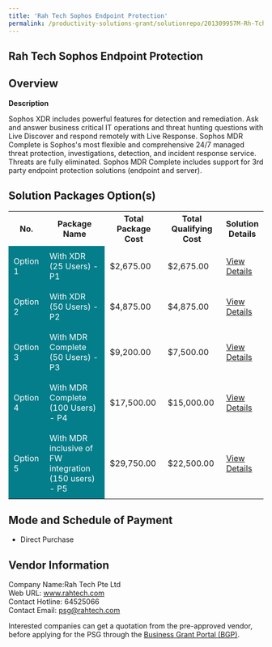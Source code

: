 ```yaml
---
title: 'Rah Tech Sophos Endpoint Protection'
permalink: /productivity-solutions-grant/solutionrepo/201309957M-Rh-Tch-Sophos-Endpont-Protcton-G
---
```


## Rah Tech Sophos Endpoint Protection

## Overview

**Description**

Sophos XDR includes powerful features for detection and remediation. Ask and answer business critical IT operations and threat hunting questions with Live Discover and respond remotely with Live Response.
Sophos MDR Complete is Sophos's most flexible and comprehensive 24/7 managed threat protection, investigations, detection, and incident response service. Threats are fully eliminated. Sophos MDR Complete includes support for 3rd party endpoint protection solutions (endpoint and server).

## Solution Packages Option(s)

<table>
<tr>
<th><b>No.</b></th>
<th><b>Package Name</b></th>
<th><b>Total Package Cost</b></th>
<th><b>Total Qualifying Cost</b></th>
<th><b>Solution Details</b></th>
</tr>
<tr>
<td style='padding: 10px; background-color: #037E8A; color: #FFFFFF;'>Option 1</td>
<td style='padding: 10px; background-color: #037E8A; color: #FFFFFF;'>With XDR (25 Users) - P1</td>
<td style='padding: 10px;'>$2,675.00</td>
<td style='padding: 10px;'>$2,675.00</td>
<td style='padding: 10px;'><a href='/images/psg/RahTech_RahTechSophosEndpointProtection_Desensitised_Part1.pdf' target='_blank'>View Details</a></td>
</tr>
<tr>
<td style='padding: 10px; background-color: #037E8A; color: #FFFFFF;'>Option 2</td>
<td style='padding: 10px; background-color: #037E8A; color: #FFFFFF;'>With XDR (50 Users) - P2</td>
<td style='padding: 10px;'>$4,875.00</td>
<td style='padding: 10px;'>$4,875.00</td>
<td style='padding: 10px;'><a href='/images/psg/RahTech_RahTechSophosEndpointProtection_Desensitised_Part2.pdf' target='_blank'>View Details</a></td>
</tr>
<tr>
<td style='padding: 10px; background-color: #037E8A; color: #FFFFFF;'>Option 3</td>
<td style='padding: 10px; background-color: #037E8A; color: #FFFFFF;'>With MDR Complete (50 Users) - P3</td>
<td style='padding: 10px;'>$9,200.00</td>
<td style='padding: 10px;'>$7,500.00</td>
<td style='padding: 10px;'><a href='/images/psg/RahTech_RahTechSophosEndpointProtection_Desensitised_Part3.pdf' target='_blank'>View Details</a></td>
</tr>
<tr>
<td style='padding: 10px; background-color: #037E8A; color: #FFFFFF;'>Option 4</td>
<td style='padding: 10px; background-color: #037E8A; color: #FFFFFF;'>With MDR Complete (100 Users) - P4</td>
<td style='padding: 10px;'>$17,500.00</td>
<td style='padding: 10px;'>$15,000.00</td>
<td style='padding: 10px;'><a href='/images/psg/RahTech_RahTechSophosEndpointProtection_Desensitised_Part4.pdf' target='_blank'>View Details</a></td>
</tr>
<tr>
<td style='padding: 10px; background-color: #037E8A; color: #FFFFFF;'>Option 5</td>
<td style='padding: 10px; background-color: #037E8A; color: #FFFFFF;'>With MDR inclusive of FW integration (150 users) - P5</td>
<td style='padding: 10px;'>$29,750.00</td>
<td style='padding: 10px;'>$22,500.00</td>
<td style='padding: 10px;'><a href='/images/psg/RahTech_RahTechSophosEndpointProtection_Desensitised_Part5.pdf' target='_blank'>View Details</a></td>
</tr>
</table>

## Mode and Schedule of Payment

 - Direct Purchase

## Vendor Information

 Company Name:Rah Tech Pte Ltd<br>Web URL: www.rahtech.com <br>Contact Hotline: 64525066 <br>Contact Email: psg@rahtech.com 

Interested companies can get a quotation from the pre-approved vendor, before applying for the PSG through the <a href='https://www.businessgrants.gov.sg/' target='_blank' rel='noopener'>Business Grant Portal (BGP)</a>.

<script src="/jquery/resize-tables.js"></script>
